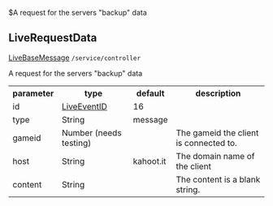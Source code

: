 $A request for the servers "backup" data
## LiveRequestData
<span class="extends"><a href="#/enum/LiveBaseMessage">LiveBaseMessage</a></span>
<span class="channel"><code>/service/controller</code></span>

A request for the servers "backup" data
<table>
  <tr>
    <th>parameter</th>
    <th>type</th>
    <th>default</th>
    <th>description</th>
  </tr>
  <tr>
    <td>id</td>
    <td><a href="#/enum/LiveEventID">LiveEventID</a></td>
    <td>16</td>
    <td></td>
  </tr>
  <tr>
    <td>type</td>
    <td>String</td>
    <td>message</td>
    <td></td>
  </tr>
  <tr>
    <td>gameid</td>
    <td>Number (needs testing)</td>
    <td></td>
    <td>The gameid the client is connected to.</td>
  </tr>
  <tr>
    <td>host</td>
    <td>String</td>
    <td>kahoot.it</td>
    <td>The domain name of the client</td>
  </tr>
  <tr>
    <td>content</td>
    <td>String</td>
    <td></td>
    <td>The content is a blank string.</td>
  </tr>
</table>
